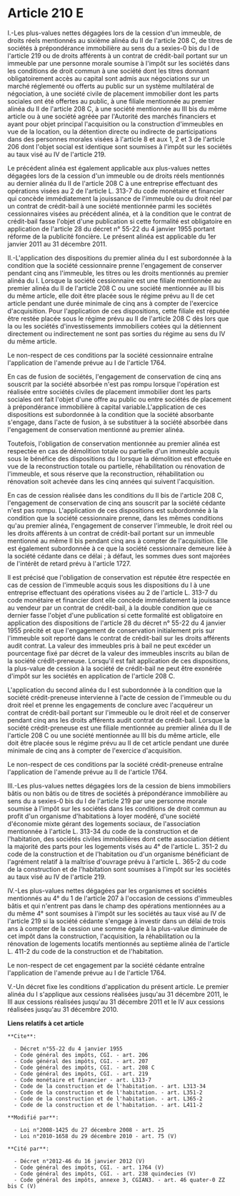 # Article 210 E

I.-Les plus-values nettes dégagées lors de la cession d'un immeuble, de droits réels mentionnés au sixième alinéa du II de
l'article 208 C, de titres de sociétés à prépondérance immobilière au sens du a sexies-0 bis du I de l'article 219 ou de
droits afférents à un contrat de crédit-bail portant sur un immeuble par une personne morale soumise à l'impôt sur les
sociétés dans les conditions de droit commun à une société dont les titres donnant obligatoirement accès au capital sont
admis aux négociations sur un marché réglementé ou offerts au public sur un système multilatéral de négociation, à une
société civile de placement immobilier dont les parts sociales ont été offertes au public, à une filiale mentionnée au
premier alinéa du II de l'article 208 C, à une société mentionnée au III bis du même article ou à une société agréée par
l'Autorité des marchés financiers et ayant pour objet principal l'acquisition ou la construction d'immeubles en vue de la
location, ou la détention directe ou indirecte de participations dans des personnes morales visées à l'article 8 et aux 1, 2
et 3 de l'article 206 dont l'objet social est identique sont soumises à l'impôt sur les sociétés au taux visé au IV de
l'article 219. 

Le précédent alinéa est également applicable aux plus-values nettes dégagées lors de la cession d'un immeuble ou de droits
réels mentionnés au dernier alinéa du II de l'article 208 C à une entreprise effectuant des opérations visées au 2 de
l'article L. 313-7 du code monétaire et financier qui concède immédiatement la jouissance de l'immeuble ou du droit réel par
un contrat de crédit-bail à une société mentionnée parmi les sociétés cessionnaires visées au précédent alinéa, et à la
condition que le contrat de crédit-bail fasse l'objet d'une publication si cette formalité est obligatoire en application de
l'article 28 du décret n° 55-22 du 4 janvier 1955 portant réforme de la publicité foncière. Le présent alinéa est applicable
du 1er janvier 2011 au 31 décembre 2011.   

II.-L'application des dispositions du premier alinéa du I est subordonnée à la condition que la société cessionnaire prenne
l'engagement de conserver pendant cinq ans l'immeuble, les titres ou les droits mentionnés au premier alinéa du I. Lorsque la
société cessionnaire est une filiale mentionnée au premier alinéa du II de l'article 208 C ou une société mentionnée au III
bis du même article, elle doit être placée sous le régime prévu au II de cet article pendant une durée minimale de cinq ans à
compter de l'exercice d'acquisition. Pour l'application de ces dispositions, cette filiale est réputée être restée placée
sous le régime prévu au II de l'article 208 C dès lors que la ou les sociétés d'investissements immobiliers cotées qui la
détiennent directement ou indirectement ne sont pas sorties du régime au sens du IV du même article. 

Le non-respect de ces conditions par la société cessionnaire entraîne l'application de l'amende prévue au I de l'article
1764. 

En cas de fusion de sociétés, l'engagement de conservation de cinq ans souscrit par la société absorbée n'est pas rompu
lorsque l'opération est réalisée entre sociétés civiles de placement immobilier dont les parts sociales ont fait l'objet
d'une offre au public ou entre sociétés de placement à prépondérance immobilière à capital variable.L'application de ces
dispositions est subordonnée à la condition que la société absorbante s'engage, dans l'acte de fusion, à se substituer à la
société absorbée dans l'engagement de conservation mentionné au premier alinéa.

Toutefois, l'obligation de conservation mentionnée au premier alinéa est respectée en cas de démolition totale ou partielle
d'un immeuble acquis sous le bénéfice des dispositions du I lorsque la démolition est effectuée en vue de la reconstruction
totale ou partielle, réhabilitation ou rénovation de l'immeuble, et sous réserve que la reconstruction, réhabilitation ou
rénovation soit achevée dans les cinq années qui suivent l'acquisition.

En cas de cession réalisée dans les conditions du II bis de l'article 208 C,  l'engagement de conservation de cinq ans
souscrit par la société cédante n'est  pas rompu. L'application de ces dispositions est subordonnée à la condition que  la
société cessionnaire prenne, dans les mêmes conditions qu'au premier alinéa,  l'engagement de conserver l'immeuble, le droit
réel ou les droits afférents à un  contrat de crédit-bail portant sur un immeuble mentionné au même II bis pendant  cinq ans
à compter de l'acquisition. Elle est également subordonnée à ce que la  société cessionnaire demeure liée à la société
cédante dans ce délai ; à défaut,  les sommes dues sont majorées de l'intérêt de retard prévu à l'article  1727.

Il est précisé que l'obligation de conservation est réputée être  respectée en cas de cession de l'immeuble acquis sous les
dispositions du I à  une entreprise effectuant des opérations visées au 2 de l'article L. 313-7 du  code monétaire et
financier dont elle concède immédiatement la jouissance au  vendeur par un contrat de crédit-bail, à la double condition que
ce dernier  fasse l'objet d'une publication si cette formalité est obligatoire en  application des dispositions de l'article
28 du décret n° 55-22 du 4 janvier  1955 précité et que l'engagement de conservation initialement pris sur  l'immeuble soit
reporté dans le contrat de crédit-bail sur les droits afférents  audit contrat. La valeur des immeubles pris à bail ne peut
excéder un  pourcentage fixé par décret de la valeur des immeubles inscrits au bilan de la  société crédit-preneuse.
Lorsqu'il est fait application de ces dispositions, la  plus-value de cession à la société de crédit-bail ne peut être
exonérée d'impôt  sur les sociétés en application de l'article 208 C.

L'application du second  alinéa du I est subordonnée à la condition que la société crédit-preneuse  intervienne à l'acte de
cession de l'immeuble ou du droit réel et prenne les  engagements de conclure avec l'acquéreur un contrat de crédit-bail
portant sur  l'immeuble ou le droit réel et de conserver pendant cinq ans les droits  afférents audit contrat de crédit-bail.
Lorsque la société crédit-preneuse est  une filiale mentionnée au premier alinéa du II de l'article 208 C ou une société
mentionnée au III bis du même article, elle doit être placée sous le régime  prévu au II de cet article pendant une durée
minimale de cinq ans à compter de  l'exercice d'acquisition.

Le non-respect de ces conditions par la société  crédit-preneuse entraîne l'application de l'amende prévue au II de l'article
1764. 

III.-Les plus-values nettes dégagées lors de la cession de biens immobiliers bâtis ou non bâtis ou de titres de sociétés à
prépondérance immobilière au sens du a sexies-0 bis du I de l'article 219 par une personne morale soumise à l'impôt sur les
sociétés dans les conditions de droit commun au profit d'un organisme d'habitations à loyer modéré, d'une société d'économie
mixte gérant des logements sociaux, de l'association mentionnée à l'article L. 313-34 du code de la construction et de
l'habitation, des sociétés civiles immobilières dont cette association détient la majorité des parts pour les logements visés
au 4° de l'article L. 351-2 du code de la construction et de l'habitation ou d'un organisme bénéficiant de l'agrément relatif
à la maîtrise d'ouvrage prévu à l'article L. 365-2 du code de la construction et de l'habitation sont soumises à l'impôt sur
les sociétés au taux visé au IV de l'article 219. 

IV.-Les plus-values nettes dégagées par les organismes et sociétés mentionnés au 4° du 1 de l'article 207 à l'occasion de
cessions d'immeubles bâtis et qui n'entrent pas dans le champ des opérations mentionnées au a du même 4° sont soumises à
l'impôt sur les sociétés au taux visé au IV de l'article 219 si la société cédante s'engage à investir dans un délai de trois
ans à compter de la cession une somme égale à la plus-value diminuée de cet impôt dans la construction, l'acquisition, la
réhabilitation ou la rénovation de logements locatifs mentionnés au septième alinéa de l'article L. 411-2 du code de la
construction et de l'habitation. 

Le non-respect de cet engagement par la société cédante entraîne l'application de l'amende prévue au I de l'article 1764.

V.-Un décret fixe les conditions d'application du présent article. Le premier alinéa du I s'applique aux cessions réalisées
jusqu'au 31 décembre 2011, le III aux cessions réalisées jusqu'au 31 décembre 2011 et le IV aux cessions réalisées jusqu'au
31 décembre 2010.

**Liens relatifs à cet article**

	**Cite**:

	  - Décret n°55-22 du 4 janvier 1955
	  - Code général des impôts, CGI. - art. 206
	  - Code général des impôts, CGI. - art. 207
	  - Code général des impôts, CGI. - art. 208 C
	  - Code général des impôts, CGI. - art. 219
	  - Code monétaire et financier - art. L313-7
	  - Code de la construction et de l'habitation. - art. L313-34
	  - Code de la construction et de l'habitation. - art. L351-2
	  - Code de la construction et de l'habitation. - art. L365-2
	  - Code de la construction et de l'habitation. - art. L411-2

	**Modifié par**:

	  - Loi n°2008-1425 du 27 décembre 2008 - art. 25
	  - Loi n°2010-1658 du 29 décembre 2010 - art. 75 (V)

	**Cité par**:

	  - Décret n°2012-46 du 16 janvier 2012 (V)
	  - Code général des impôts, CGI. - art. 1764 (V)
	  - Code général des impôts, CGI. - art. 238 quindecies (V)
	  - Code général des impôts, annexe 3, CGIAN3. - art. 46 quater-0 ZZ bis C (V)
